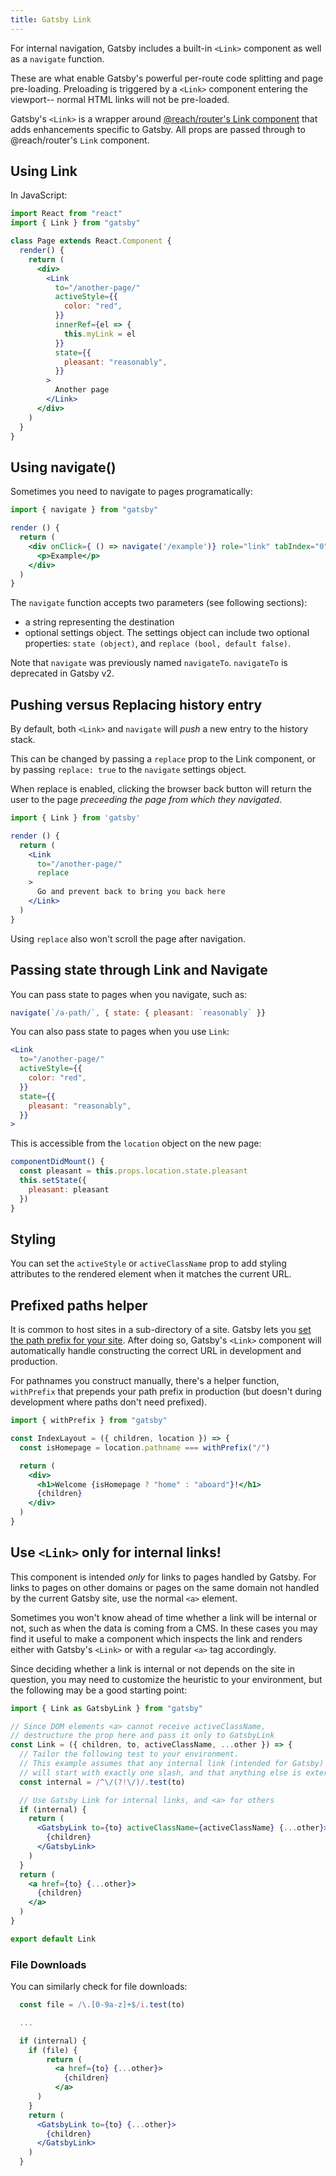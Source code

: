 ```yaml
---
title: Gatsby Link
---
```


For internal navigation, Gatsby includes a built-in `<Link>` component as well as a `navigate` function.

These are what enable Gatsby's powerful per-route code splitting and page pre-loading. Preloading is triggered by a `<Link>` component entering the viewport-- normal HTML links will not be pre-loaded.

Gatsby's `<Link>` is a wrapper around [@reach/router's Link component](https://reach.tech/router/api/Link) that adds enhancements specific to Gatsby. All props are passed through to @reach/router's `Link` component.

## Using Link

In JavaScript:

```jsx
import React from "react"
import { Link } from "gatsby"

class Page extends React.Component {
  render() {
    return (
      <div>
        <Link
          to="/another-page/"
          activeStyle={{
            color: "red",
          }}
          innerRef={el => {
            this.myLink = el
          }}
          state={{
            pleasant: "reasonably",
          }}
        >
          Another page
        </Link>
      </div>
    )
  }
}
```

## Using navigate()
Sometimes you need to navigate to pages programatically:

```jsx
import { navigate } from "gatsby"

render () {
  return (
    <div onClick={ () => navigate('/example')} role="link" tabIndex="0" onKeyUp={this.handleKeyUp}>
      <p>Example</p>
    </div>
  )
}
```

The `navigate` function accepts two parameters (see following sections):
 * a string representing the destination
 * optional settings object. The settings object can include two optional properties: `state (object)`, and `replace (bool, default false)`.

Note that `navigate` was previously named `navigateTo`. `navigateTo` is deprecated in Gatsby v2.

## Pushing versus Replacing history entry
By default, both `<Link>` and `navigate` will _push_ a new entry to the history stack.

This can be changed by passing a `replace` prop to the Link component, or by passing `replace: true` to the `navigate` settings object. 

When replace is enabled, clicking the browser back button will return the user to the page _preceeding the page from which they navigated_.

```jsx
import { Link } from 'gatsby'

render () {
  return (
    <Link
      to="/another-page/"
      replace
    >
      Go and prevent back to bring you back here
    </Link>
  )
}
```

Using `replace` also won't scroll the page after navigation.

## Passing state through Link and Navigate

You can pass state to pages when you navigate, such as:

```javascript
navigate(`/a-path/`, { state: { pleasant: `reasonably` }}
```

You can also pass state to pages when you use `Link`:

```jsx
<Link
  to="/another-page/"
  activeStyle={{
    color: "red",
  }}
  state={{
    pleasant: "reasonably",
  }}
>
```

This is accessible from the `location` object on the new page:

```javascript
componentDidMount() {
  const pleasant = this.props.location.state.pleasant
  this.setState({
    pleasant: pleasant
  })
}
```
## Styling
You can set the `activeStyle` or `activeClassName` prop to add styling
attributes to the rendered element when it matches the current URL.

## Prefixed paths helper

It is common to host sites in a sub-directory of a site. Gatsby lets you [set
the path prefix for your site](/docs/path-prefix/). After doing so, Gatsby's `<Link>` component will automatically handle constructing the correct URL in development and production.

For pathnames you construct manually, there's a helper function, `withPrefix` that prepends your path prefix in production (but doesn't during development where paths don't need prefixed).

```jsx
import { withPrefix } from "gatsby"

const IndexLayout = ({ children, location }) => {
  const isHomepage = location.pathname === withPrefix("/")

  return (
    <div>
      <h1>Welcome {isHomepage ? "home" : "aboard"}!</h1>
      {children}
    </div>
  )
}
```

## Use `<Link>` only for internal links!

This component is intended _only_ for links to pages handled by Gatsby. For links to pages on other domains or pages on the same domain not handled by the current Gatsby site, use the normal `<a>` element.

Sometimes you won't know ahead of time whether a link will be internal or not,
such as when the data is coming from a CMS.
In these cases you may find it useful to make a component which inspects the
link and renders either with Gatsby's `<Link>` or with a regular `<a>` tag
accordingly.

Since deciding whether a link is internal or not depends on the site in
question, you may need to customize the heuristic to your environment, but the
following may be a good starting point:

```jsx
import { Link as GatsbyLink } from "gatsby"

// Since DOM elements <a> cannot receive activeClassName,
// destructure the prop here and pass it only to GatsbyLink
const Link = ({ children, to, activeClassName, ...other }) => {
  // Tailor the following test to your environment.
  // This example assumes that any internal link (intended for Gatsby)
  // will start with exactly one slash, and that anything else is external.
  const internal = /^\/(?!\/)/.test(to)

  // Use Gatsby Link for internal links, and <a> for others
  if (internal) {
    return (
      <GatsbyLink to={to} activeClassName={activeClassName} {...other}>
        {children}
      </GatsbyLink>
    )
  }
  return (
    <a href={to} {...other}>
      {children}
    </a>
  )
}

export default Link
```

### File Downloads

You can similarly check for file downloads:

```jsx
  const file = /\.[0-9a-z]+$/i.test(to)

  ...

  if (internal) {
    if (file) {
        return (
          <a href={to} {...other}>
            {children}
          </a>
      )
    }
    return (
      <GatsbyLink to={to} {...other}>
        {children}
      </GatsbyLink>
    )
  }
```

